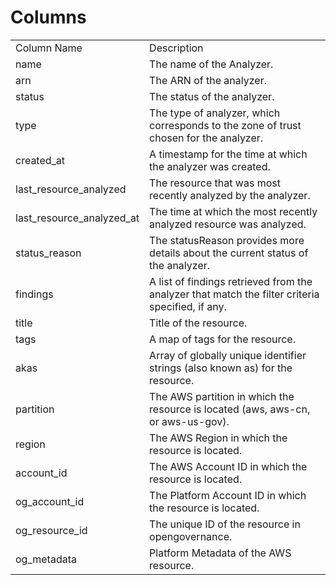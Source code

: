 # Columns  

<table>
	<tr><td>Column Name</td><td>Description</td></tr>
	<tr><td>name</td><td>The name of the Analyzer.</td></tr>
	<tr><td>arn</td><td>The ARN of the analyzer.</td></tr>
	<tr><td>status</td><td>The status of the analyzer.</td></tr>
	<tr><td>type</td><td>The type of analyzer, which corresponds to the zone of trust chosen for the analyzer.</td></tr>
	<tr><td>created_at</td><td>A timestamp for the time at which the analyzer was created.</td></tr>
	<tr><td>last_resource_analyzed</td><td>The resource that was most recently analyzed by the analyzer.</td></tr>
	<tr><td>last_resource_analyzed_at</td><td>The time at which the most recently analyzed resource was analyzed.</td></tr>
	<tr><td>status_reason</td><td>The statusReason provides more details about the current status of the analyzer.</td></tr>
	<tr><td>findings</td><td>A list of findings retrieved from the analyzer that match the filter criteria specified, if any.</td></tr>
	<tr><td>title</td><td>Title of the resource.</td></tr>
	<tr><td>tags</td><td>A map of tags for the resource.</td></tr>
	<tr><td>akas</td><td>Array of globally unique identifier strings (also known as) for the resource.</td></tr>
	<tr><td>partition</td><td>The AWS partition in which the resource is located (aws, aws-cn, or aws-us-gov).</td></tr>
	<tr><td>region</td><td>The AWS Region in which the resource is located.</td></tr>
	<tr><td>account_id</td><td>The AWS Account ID in which the resource is located.</td></tr>
	<tr><td>og_account_id</td><td>The Platform Account ID in which the resource is located.</td></tr>
	<tr><td>og_resource_id</td><td>The unique ID of the resource in opengovernance.</td></tr>
	<tr><td>og_metadata</td><td>Platform Metadata of the AWS resource.</td></tr>
</table>